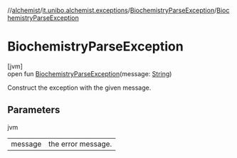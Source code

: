 //[alchemist](../../../index.md)/[it.unibo.alchemist.exceptions](../index.md)/[BiochemistryParseException](index.md)/[BiochemistryParseException](-biochemistry-parse-exception.md)

# BiochemistryParseException

[jvm]\
open fun [BiochemistryParseException](-biochemistry-parse-exception.md)(message: [String](https://docs.oracle.com/javase/8/docs/api/java/lang/String.html))

Construct the exception with the given message.

## Parameters

jvm

| | |
|---|---|
| message | the error message. |

